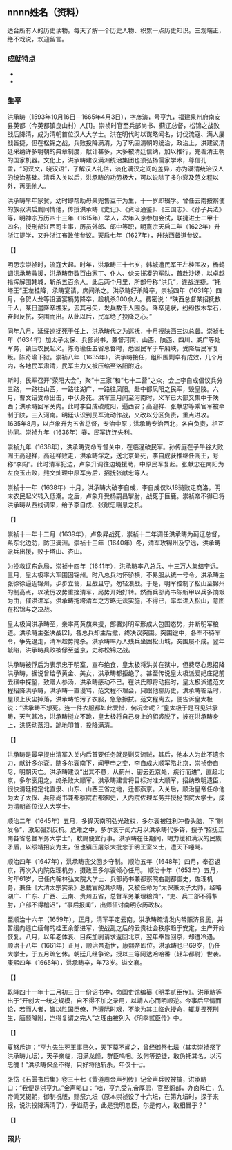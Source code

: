 ## nnnn姓名（资料）

适合所有人的历史读物。每天了解一个历史人物、积累一点历史知识。三观端正，绝不戏说，欢迎留言。  

### 成就特点

- ​
- ​


### 生平

洪承畴（1593年10月16日－1665年4月3日），字彦演，号亨九，福建泉州府南安县英都（今英都镇良山村）人[1]。崇祯时官至兵部尚书、蓟辽总督，松锦之战败战后降清，成为清朝首位汉人大学士。洪在明代时以谋略闻名，讨伐流寇、满人屡战皆捷，但在松锦之战，兵败投降满清，为了巩固清朝的统治，政治上，洪建议清廷采纳许多明朝的典章制度，献计甚多，大多被清廷信纳，加以推行，完善清王朝的国家机器。文化上，洪承畴建议满洲统治集团也须弘扬儒家学术，尊信孔孟，“习汉文，晓汉语”，了解汉人礼俗，淡化满汉之间的差异，亦为满清统治汉人的统治基础。清兵入关以后，洪承畴的功劳极大，可以说除了多尔衮及范文程以外，再无他人。



洪承畴早年家贫，幼时即帮助母亲兜售豆干为生，十一岁即辍学。曾任云南按察使的族叔洪启胤同情他，传授洪承畴《史记》、《资治通鉴》、《三国志》、《孙子兵法》等，明神宗万历四十三年（1615年）举人，次年入京参加会试，联捷进士二甲十四名，授刑部江西司主事，历员外郎、郎中等职，明熹宗天启二年（1622年）升浙江提学，又升浙江布政使参议。天启七年（1627年），升陕西督道参议。

【】

明思宗崇祯时，流寇大起。时年，洪承畴三十七岁，韩城遭民军王左桂围攻，杨鹤调洪承畴救援，洪承畴带数百由家丁、仆人、伙夫拼凑的军队，首赴沙场，以卓越指挥解围韩城，斩杀五百余人。此后两个月里，所部号称“洪兵”，连战连捷。“托塔王”王左桂降，承畴宴请，席间杀之。洪承畴好杀降卒，崇祯四年（1631年）四月，令贺人龙等设酒宴犒劳降卒，趁机杀300余人。费密说：“陕西总督某招抚数千人，某日遣降卒樵采，去其弓矢，发兵数千人围杀。降卒见状，纷纷拔木举石，奋起反抗，突围而出。从此以后，民军绝了投降之心。”

同年八月，延绥巡抚死于任上，洪承畴代之为巡抚，十月授陕西三边总督。崇祯七年（1634年）加太子太保、兵部尚书，兼督河南、山西、陕西、四川、湖广等处军务，镇压农民起义。陈奇瑜任五省总督时，悉困民军于车厢峡，受降后民军复叛。陈奇瑜下狱。崇祯八年（1635年），洪承畴接任，组织围剿卓有成效，几个月内，各地民军肃清，民军主力又被压缩至洛阳附近。

斯时，民军召开“荥阳大会”，聚“十三家”和“七十二营”之众，会上李自成倡议兵分三路，一路往山西，一路往湖广，一路往凤阳。赴中都凤阳之民军，毁皇陵。六月，曹文诏受命出击，中伏身死。洪军三月间至河南时，义军已大部又集中于陕西；洪承畴回军关内。此时李自成破咸阳，逼西安；高迎祥、张献忠等乘官军被牵制于陕，三入河南。明廷认识到民军流动作战，又改以分区负责，重点进攻。1635年8月，以卢象升为五省总督，专治中原；洪承畴专治西北，各自负责，相互协同。崇祯九年（1636年）春，民军连连失利。

崇祯九年（1636年），洪承畴受命专督关中，在临潼破民军。孙传庭在子午谷大败闯王高迎祥，高迎祥败走，洪承畴俘之，送北京处死，李自成获推继任闯王，号称“李闯”。此时清军犯边，卢象升调往边境援助，中原民军复起。张献忠在南阳为左良玉击败，熊文灿理中原军务后，招抚张献忠等人。

崇祯十一年（1638年）十月，洪承畴大破李自成，李自成仅以18骑败走商洛，明末农民起义转入低潮。之后，卢象升受杨嗣昌掣肘，战死于巨鹿。崇祯帝不得已将洪承畴从西线调来，给予李自成、张献忠喘息之机。

【】

崇祯十一年十二月（1639年），卢象昇战死，崇祯十二年调任洪承畴为蓟辽总督，系东北边防，防卫满洲。崇祯十三年（1640年）冬，清军攻锦州及宁远，洪承畴派兵出援，败于塔山、杏山。

为挽救辽东危局，崇祯十四年（1641年），洪承畴率八总兵、十三万人集结宁远。三月，皇太极率大军围困锦州。时八总兵均怀骄横，不易服从统一号令。洪承畴主张徐徐逼近锦州，步步立营，且战且守，勿轻浪战。于是，明军控制了松山至锦州的制高点，以凌厉攻势重挫清军，局势开始好转。然而兵部尚书陈新甲以兵多饷艰为由，催洪进军。洪承畴拖垮清军之方略无法实施，不得已，率军进入松山，意图在松锦与之决战。

皇太极闻洪承畴至，亲率两黄旗来援，部署对明军形成大包围态势，并断明军粮道。洪承畴主张决战[2]，各总兵却主后撤，终决议突围。突围途中，各军不待军令，争先退走，清军趁势掩杀。洪承畴率万人残兵坐困松山城，突围屡不成。翌年城陷，洪承畴兵败被俘至盛京，史称松锦之战。

洪承畴被俘后为表示忠于明室，宣布绝食，皇太极将洪关在狱中，但费尽心思招降洪承畴，据说曾给予黄金、美女，洪承畴都拒绝了。甚至传说皇太极派爱妃庄妃前去狱中探望，致赠人参汤，洪承畴感动不已。在洪氏即将动摇时，皇太极派遣范文程招降洪承畴，洪承畴一直谩骂，范文程不理会，只跟他聊历史，洪承畴答话时，屋顶上灰尘掉落，洪承畴怕污了衣服，急急擦拭。范文程离去，便告诉皇太极说：“洪承畴不想死。连一件衣服都如此爱惜，何况命呢？”皇太极于是召见洪承畴，天气甚冷，洪承畴挺立不跪，皇太极将自己身上的貂裘脱了，披在洪承畴身上，洪感动落泪，跪地叩首，投降满清。

【】

洪承畴是最早提出清军入关内后首要任务就是剿灭流贼，其后，他本人为此不遗余力，献计多尔衮。随多尔衮南下，闻甲申之变，李自成大顺军陷北京，崇祯帝自尽，明朝灭亡。洪承畴建议“出其不意，从蓟州、密云近京处，疾行而进”，直趋北京，多尔衮用之，终杀败大顺军。洪承畴建言将目标对准大顺军，招纳故明遗臣，很快清廷稳定北直隶、山东、山西三省之地，迁都燕京。入关后，顺治皇帝任命他为太子太保、兵部尚书兼都察院右都御史，入内院佐理军务并授秘书院大学士，成为清朝首位汉人大学士。

顺治二年（1645年）五月，多铎灭南明弘光政权，多尔衮被胜利冲昏头脑，下“剃发令”，激起强烈反抗。危难之中，多尔衮于闰六月以洪承畴代多铎，授予“招抚江南各省总督军务大学士”，敕赐便宜行事。洪承畴在任期间，竭力缓和满汉的民族矛盾，以绥靖招安为主，但也镇压屠杀大批忠于明王室义士，遭天下唾骂。

顺治四年（1647年），洪承畴丧父回乡守制。
顺治五年（1648年）四月，奉召返京，再次入内院佐理机务，摄政王多尔衮倾心任用。
顺治十年（1653年）五月，时年61岁，已任内翰林弘文院大学士、兵部尚书兼都察院右副都御史，佐理机务，兼任《大清太宗实录》总裁官的洪承畴，又被任命为“太保兼太子太师，经略湖广、广东、广西、云南、贵州五省，总督军务兼理粮饷”，“吏、兵二部不得掣肘，户部不得稽迟”，“事后报闻”，出师征讨南明永历政权。

至顺治十六年（1659年），正月，清军平定云南，洪承畴疏请发内帑赈济贫民，并暂缓向逃亡缅甸的桂王余部进军，使战乱之后的云贵社会秩序趋于安定，生产开始恢复。八月，以年老体衰、目疾加剧请求返回北京，翌年奉旨回京，却遭冷遇。
顺治十八年（1661年）正月，顺治帝逝世，康熙帝即位。洪承畴也已69岁，仍任大学士，于五月疏乞休。朝廷几经争论，授以三等阿达哈哈番（轻车都尉）世袭。
康熙四年（1665年），洪承畴卒，年73岁。谥文襄。

【】

乾隆四十一年十二月初三日一份诏书中，命国史馆编纂《明季贰臣传》。洪承畴等出于“开创大一统之规模，自不得不加之录用，以靖人心而明顺逆。今事后平情而论，若而人者，皆以胜国臣僚，乃遭际时艰，不能为其主临危授命，辄复畏死刑生，腼颜降附，岂得复谓之完人”之理由被列入《明季贰臣传》中。



【】



夏怒斥道：“亨九先生死王事已久，天下莫不闻之，曾经御祭七坛（其实崇祯祭了洪承畴九坛），天子亲临，泪满龙颜，群臣呜咽。汝何等逆徒，敢伪托其名，以污忠魄！”洪承畴保全不得，只好将他斩杀，年仅十七。

张岱《石匮书后集》卷三十七《黄道周金声列传》记金声兵败被擒，洪承畴曰：“我便是洪亨九。”金声喝曰：“咄，亨九受先帝厚恩，官至阁部，办卤阵亡，先帝恸哭辍朝，御制祝版，赐祭九坛（原本崇祯设了十六坛，在第九坛时，探子来报，说洪投降满清了），予谥荫子，此是我明忠臣，尔是何人，敢相冒乎？”

【】

### 照片

